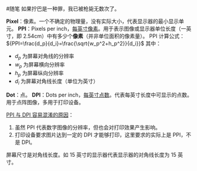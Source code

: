 #随笔
如果拧巴是一种罪，我已被枪毙无数次了。

**Pixel**：像素。一个不确定的物理量，没有实际大小，代表显示器的最小显示单元。
**PPI**：Pixels per inch，[每英寸像素](https://zh.wikipedia.org/zh-cn/%E6%AF%8F%E8%8B%B1%E5%AF%B8%E5%83%8F%E7%B4%A0)。用于表示图像或显示器单位长度（一英寸，即 2.54cm）中有多少个**像素**（并非单位面积的像素量）。
PPI 计算公式：
${PPI=\frac{d_p}{d_i}=\frac{\sqrt{w_p^2+h_p^2}}{d_i}}$
其中：
* $d_p$ 为屏幕对角线的分辨率
* $w_p$ 为屏幕横向分辨率
* $h_p$ 为屏幕纵向分辨率
* $d_i$ 为屏幕对角线长度（单位为英寸）

**Dot**：点。
**DPI**：Dots per inch，[每英寸点数](https://en.wikipedia.org/wiki/Dots_per_inch)。代表每英寸长度中可显示的点数。用于点阵图像，多用于打印设备。

[PPI 与 DPI 容易混淆的原因](https://www.sony.com/electronics/support/articles/00027623)：
1. 虽然 PPI 代表数字图像的分辨率，但也会对打印效果产生影响。
2. 打印设备要求图片达到一定的 DPI 才能够打印，这里要求的实际上是 PPI，不是 DPI。

屏幕尺寸是对角线长度。如 15 英寸的显示器代表显示器的对角线长度为 15 英寸。